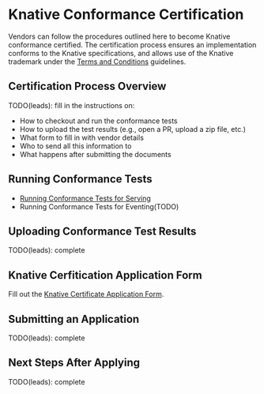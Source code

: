 # Knative Conformance Certification
Vendors can follow the procedures outlined here to become Knative conformance certified. The certification process ensures an implementation conforms to the Knative specifications, and allows use of the Knative trademark under the [Terms and Conditions](terms_and_conditions.md) guidelines.

## Certification Process Overview
TODO(leads): fill in the instructions on:
- How to checkout and run the conformance tests
- How to upload the test results (e.g., open a PR, upload a zip file, etc.)
- What form to fill in with vendor details
- Who to send all this information to
- What happens after submitting the documents

## Running Conformance Tests

- [Running Conformance Tests for Serving](run_serving_tests.md)
- Running Conformance Tests for Eventing(TODO)

## Uploading Conformance Test Results
TODO(leads): complete

## Knative Cerfitication Application Form
Fill out the [Knative Certificate Application Form](knative_certificate_application_form.md).

## Submitting an Application
TODO(leads): complete

## Next Steps After Applying
TODO(leads): complete

